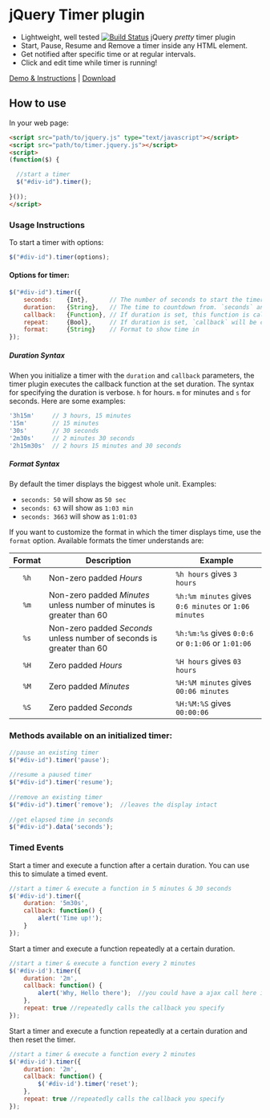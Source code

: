 # jQuery Timer plugin

- Lightweight, well tested [![Build Status](https://api.travis-ci.org/walmik/timer.jquery.png)](http://travis-ci.org/walmik/timer.jquery) jQuery *pretty* timer plugin
- Start, Pause, Resume and Remove a timer inside any HTML element.
- Get notified after specific time or at regular intervals.
- Click and edit time while timer is running!

[Demo & Instructions][demo] | [Download][min]

[demo]: http://jquerytimer.com/
[min]: https://github.com/walmik/timer.jquery/archive/master.zip

## How to use

In your web page:

```html
<script src="path/to/jquery.js" type="text/javascript"></script>
<script src="path/to/timer.jquery.js"></script>
<script>
(function($) {

  //start a timer
  $("#div-id").timer();
  
}());
</script>
```

### Usage Instructions

To start a timer with options:
```javascript
$("#div-id").timer(options);
```

#### Options for timer:

```javascript
$("#div-id").timer({
	seconds:	{Int},		// The number of seconds to start the timer from
	duration: 	{String},	// The time to countdown from. `seconds` and `duration` are mutually exclusive
	callback: 	{Function},	// If duration is set, this function is called after `duration` has elapsed
	repeat: 	{Bool},		// If duration is set, `callback` will be called repeatedly
	format:		{String}	// Format to show time in
});
```

##### Duration Syntax

When you initialize a timer with the `duration` and `callback` parameters, the timer plugin executes the callback function at the set duration. The syntax for specifying the duration is verbose. `h` for hours. `m` for minutes and `s` for seconds. Here are some examples:

```javascript
'3h15m'		// 3 hours, 15 minutes
'15m'		// 15 minutes
'30s'		// 30 seconds
'2m30s'		// 2 minutes 30 seconds
'2h15m30s'	// 2 hours 15 minutes and 30 seconds
```

##### Format Syntax

By default the timer displays the biggest whole unit. Examples: 
* `seconds: 50` will show as `50 sec`
* `seconds: 63` will show as `1:03 min`
* `seconds: 3663` will show as `1:01:03`

If you want to customize the format in which the timer displays time, use the `format` option. Available formats the timer understands are:

| Format | Description | Example |
|:------:|-------------|---------|
| `%h` | Non-zero padded *Hours* | `%h hours` gives `3 hours` |
| `%m` | Non-zero padded *Minutes* unless number of minutes is greater than 60 | `%h:%m minutes` gives `0:6 minutes` or `1:06 minutes` |
| `%s` | Non-zero padded *Seconds* unless number of seconds is greater than 60 | `%h:%m:%s` gives `0:0:6` or `0:1:06` or `1:01:06` |
| `%H` | Zero padded *Hours* | `%H hours` gives `03 hours` |
| `%M` | Zero padded *Minutes* | `%H:%M minutes` gives `00:06 minutes` |
| `%S` | Zero padded *Seconds* | `%H:%M:%S` gives `00:00:06` |

### Methods available on an initialized timer:

```javascript
//pause an existing timer
$("#div-id").timer('pause');
  
//resume a paused timer
$("#div-id").timer('resume');
  
//remove an existing timer
$("#div-id").timer('remove');  //leaves the display intact
  
//get elapsed time in seconds
$("#div-id").data('seconds');
```


### Timed Events

Start a timer and execute a function after a certain duration. You can use this to simulate a timed event.

```javascript
//start a timer & execute a function in 5 minutes & 30 seconds
$('#div-id').timer({
	duration: '5m30s',
	callback: function() {
		alert('Time up!');
	}
});

```

Start a timer and execute a function repeatedly at a certain duration. 

```javascript
//start a timer & execute a function every 2 minutes
$('#div-id').timer({
	duration: '2m',
	callback: function() {
		alert('Why, Hello there');	//you could have a ajax call here instead
	},
	repeat: true //repeatedly calls the callback you specify
});
```

Start a timer and execute a function repeatedly at a certain duration and then reset the timer.

```javascript
//start a timer & execute a function every 2 minutes
$('#div-id').timer({
	duration: '2m',
	callback: function() {
		$('#div-id').timer('reset');
	},
	repeat: true //repeatedly calls the callback you specify
});
```
